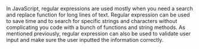 In JavaScript, regular expressions are used mostly when you need a search and replace function for long lines of text. Regular expression can be used to save time and to search for specific strings and characters without complicating you code with a bunch of functions and string methods. As mentioned previously, regular expression can also be used to validate user input and make sure the user inputted the information correctly.